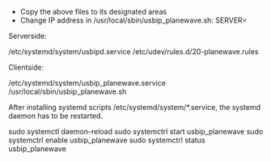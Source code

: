 * Copy the above files to its designated areas
* Change IP address in /usr/local/sbin/usbip_planewave.sh: SERVER=

Serverside:

 /etc/systemd/system/usbipd.service
 /etc/udev/rules.d/20-planewave.rules

Clientside:

 /etc/systemd/system/usbip_planewave.service
 /usr/local/sbin/usbip_planewave.sh
 
 After installing systemd scripts /etc/systemd/system/*.service, the systemd daemon has to be restarted.
 
  sudo systemctl daemon-reload
  sudo systemctrl start usbip_planewave
  sudo systemctrl enable usbip_planewave
  sudo systemctrl status usbip_planewave
